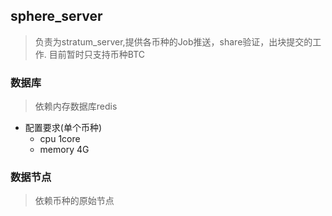 ## sphere_server
> 负责为stratum_server,提供各币种的Job推送，share验证，出块提交的工作.
> 目前暂时只支持币种BTC

### 数据库
> 依赖内存数据库redis
- 配置要求(单个币种)
    - cpu 1core
    - memory 4G

### 数据节点
> 依赖币种的原始节点